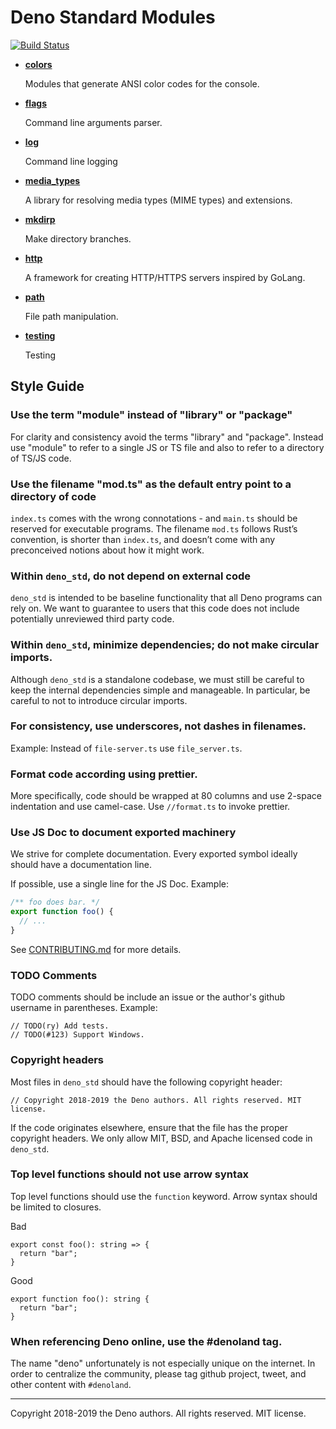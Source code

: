 # Deno Standard Modules

[![Build Status](https://dev.azure.com/denoland/deno_std/_apis/build/status/denoland.deno_std?branchName=master)](https://dev.azure.com/denoland/deno_std/_build/latest?definitionId=2?branchName=master)

- **[colors](./colors/)**

  Modules that generate ANSI color codes for the console.

- **[flags](./flags/)**

  Command line arguments parser.

- **[log](./log/)**

  Command line logging

- **[media_types](./media_types/)**

  A library for resolving media types (MIME types) and extensions.

- **[mkdirp](./fs/)**

  Make directory branches.

- **[http](./http/)**

  A framework for creating HTTP/HTTPS servers inspired by GoLang.

- **[path](./fs/path)**

  File path manipulation.

- **[testing](./testing/)**

  Testing

## Style Guide

### Use the term "module" instead of "library" or "package"

For clarity and consistency avoid the terms "library" and "package". Instead use
"module" to refer to a single JS or TS file and also to refer to a directory of
TS/JS code.

### Use the filename "mod.ts" as the default entry point to a directory of code

`index.ts` comes with the wrong connotations - and `main.ts` should be reserved
for executable programs. The filename `mod.ts` follows Rust’s convention, is
shorter than `index.ts`, and doesn’t come with any preconceived notions about
how it might work.

### Within `deno_std`, do not depend on external code

`deno_std` is intended to be baseline functionality that all Deno programs can
rely on. We want to guarantee to users that this code does not include
potentially unreviewed third party code.

### Within `deno_std`, minimize dependencies; do not make circular imports.

Although `deno_std` is a standalone codebase, we must still be careful to keep
the internal dependencies simple and manageable. In particular, be careful to
not to introduce circular imports.

### For consistency, use underscores, not dashes in filenames.

Example: Instead of `file-server.ts` use `file_server.ts`.

### Format code according using prettier.

More specifically, code should be wrapped at 80 columns and use 2-space
indentation and use camel-case. Use `//format.ts` to invoke prettier.

### Use JS Doc to document exported machinery

We strive for complete documentation. Every exported symbol ideally should have
a documentation line.

If possible, use a single line for the JS Doc. Example:

```ts
/** foo does bar. */
export function foo() {
  // ...
}
```

See [CONTRIBUTING.md](https://github.com/denoland/deno/blob/master/.github/CONTRIBUTING.md#documenting-apis)
for more details.

### TODO Comments

TODO comments should be include an issue or the author's github username in
parentheses. Example:

```
// TODO(ry) Add tests.
// TODO(#123) Support Windows.
```

### Copyright headers

Most files in `deno_std` should have the following copyright header:

```
// Copyright 2018-2019 the Deno authors. All rights reserved. MIT license.
```

If the code originates elsewhere, ensure that the file has the proper copyright
headers. We only allow MIT, BSD, and Apache licensed code in `deno_std`.

### Top level functions should not use arrow syntax

Top level functions should use the `function` keyword. Arrow syntax should be
limited to closures.

Bad

```
export const foo(): string => {
  return "bar";
}
```

Good

```
export function foo(): string {
  return "bar";
}
```

### When referencing Deno online, use the #denoland tag.

The name "deno" unfortunately is not especially unique on the internet. In order
to centralize the community, please tag github project, tweet, and other content
with `#denoland`.

---

Copyright 2018-2019 the Deno authors. All rights reserved. MIT license.
